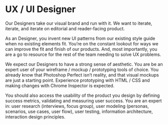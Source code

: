 # UX / UI Designer

Our Designers take our visual brand and run with it. We want to iterate, iterate, and iterate on editorial and reader-facing product.

As an Designer, you invent new UI patterns from our existing style guide when no existing elements fit. You’re on the constant lookout for ways we can improve the fit and finish of our products. And, most importantly, you are a go to resource for the rest of the team needing to solve UX problems.

We expect our Designers to have a strong sense of aesthetic. You are be an expert user of your wireframe / mockup / prototyping tools of choice. You already know that Photoshop Perfect isn’t reality, and that visual mockups are just a starting point. Experience prototyping with HTML / CSS and making changes with Chrome Inspector is expected.

You should also access the usability of the product you design by defining success metrics, validating and measuring user success. You are an expert in: user research (interviews, focus group), user modeling (personas, scenarios, use cases, user flow), user testing, information architecture, interaction design principles.
